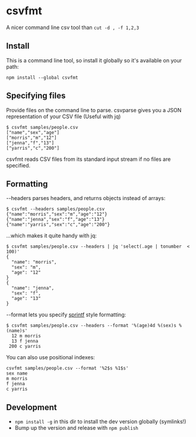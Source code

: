 # csvfmt

A nicer command line csv tool than `cut -d , -f 1,2,3`

## Install

This is a command line tool, so install it globally so it's available on your path:
```shell
npm install --global csvfmt
```

## Specifying files

Provide files on the command line to parse. csvparse gives you a JSON representation of your CSV file (Useful with jq)

```shell
$ csvfmt samples/people.csv
["name","sex","age"]
["morris","m","12"]
["jenna","f","13"]
["yarris","c","200"]
```

csvfmt reads CSV files from its standard input stream if no files are specified.

## Formatting

--headers parses headers, and returns objects instead of arrays:

```shell
$ csvfmt --headers samples/people.csv
{"name":"morris","sex":"m","age":"12"}
{"name":"jenna","sex":"f","age":"13"}
{"name":"yarris","sex":"c","age":"200"}
```

...which makes it quite handy with jq:

```shell
$ csvfmt samples/people.csv --headers | jq 'select(.age | tonumber  < 100)'
{
  "name": "morris",
  "sex": "m",
  "age": "12"
}
{
  "name": "jenna",
  "sex": "f",
  "age": "13"
}
```

--format lets you specify [sprintf](https://www.npmjs.com/package/sprintf-js) style formatting:

```shell
$ csvfmt samples/people.csv --headers --format '%(age)4d %(sex)s %(name)s'
  12 m morris
  13 f jenna
 200 c yarris
 ```

 You can also use positional indexes:
 ```shell
 csvfmt samples/people.csv --format '%2$s %1$s'
sex name
m morris
f jenna
c yarris
```

## Development
- `npm install -g` in this dir to install the dev version globally (symlinks!)
- Bump up the version and release with `npm publish`